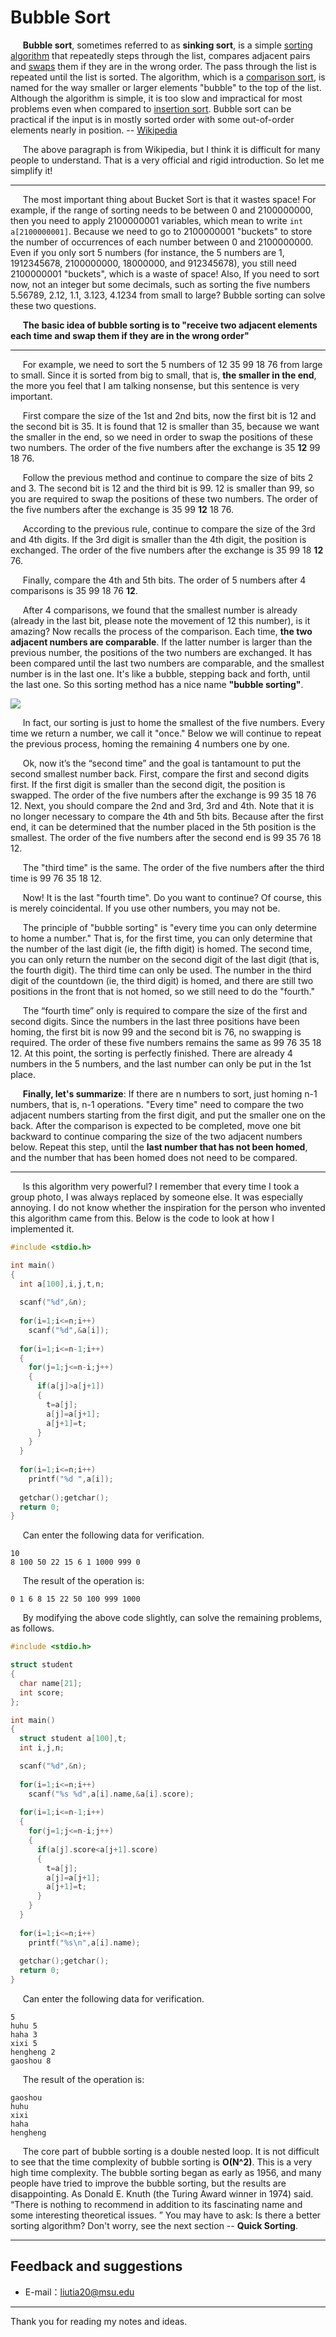 # Bubble Sort

&#160;&#160;&#160;&#160;&#160;**Bubble sort**, sometimes referred to as **sinking sort**, is a simple [sorting algorithm](https://en.wikipedia.org/wiki/Sorting_algorithm) that repeatedly steps through the list, compares adjacent pairs and [swaps](https://en.wikipedia.org/wiki/Swap_(computer_programming)) them if they are in the wrong order. The pass through the list is repeated until the list is sorted. The algorithm, which is a [comparison sort](https://en.wikipedia.org/wiki/Comparison_sort), is named for the way smaller or larger elements "bubble" to the top of the list. Although the algorithm is simple, it is too slow and impractical for most problems even when compared to [insertion sort](https://en.wikipedia.org/wiki/Insertion_sort). Bubble sort can be practical if the input is in mostly sorted order with some out-of-order elements nearly in position. -- [Wikipedia](https://en.wikipedia.org/wiki/Bubble_sort)

&#160;&#160;&#160;&#160;&#160;The above paragraph is from Wikipedia, but I think it is difficult for many people to understand. That is a very official and rigid introduction. So let me simplify it!

----------

&#160;&#160;&#160;&#160;&#160;The most important thing about Bucket Sort is that it wastes space! For example, if the range of sorting needs to be between 0 and 2100000000, then you need to apply 2100000001 variables, which mean to write `int a[2100000001]`. Because we need to go to 2100000001 "buckets" to store the number of occurrences of each number between 0 and 2100000000. Even if you only sort 5 numbers (for instance, the 5 numbers are 1, 1912345678, 2100000000, 18000000, and 912345678), you still need 2100000001 "buckets", which is a waste of space! Also, If you need to sort now, not an integer but some decimals, such as sorting the five numbers 5.56789, 2.12, 1.1, 3.123, 4.1234 from small to large? Bubble sorting can solve these two questions.

&#160;&#160;&#160;&#160;&#160;**The basic idea of bubble sorting is to "receive two adjacent elements each time and swap them if they are in the wrong order"**

----------

&#160;&#160;&#160;&#160;&#160;For example, we need to sort the 5 numbers of 12 35 99 18 76 from large to small. Since it is sorted from big to small, that is, **the smaller in the end**, the more you feel that I am talking nonsense, but this sentence is very important.

&#160;&#160;&#160;&#160;&#160;First compare the size of the 1st and 2nd bits, now the first bit is 12 and the second bit is 35. It is found that 12 is smaller than 35, because we want the smaller in the end, so we need in order to swap the positions of these two numbers. The order of the five numbers after the exchange is 35 **12** 99 18 76.

&#160;&#160;&#160;&#160;&#160;Follow the previous method and continue to compare the size of bits 2 and 3. The second bit is 12 and the third bit is 99. 12 is smaller than 99, so you are required to swap the positions of these two numbers. The order of the five numbers after the exchange is 35 99 **12** 18 76.

&#160;&#160;&#160;&#160;&#160;According to the previous rule, continue to compare the size of the 3rd and 4th digits. If the 3rd digit is smaller than the 4th digit, the position is exchanged. The order of the five numbers after the exchange is 35 99 18 **12** 76.

&#160;&#160;&#160;&#160;&#160;Finally, compare the 4th and 5th bits. The order of 5 numbers after 4 comparisons is 35 99 18 76 **12**.

&#160;&#160;&#160;&#160;&#160;After 4 comparisons, we found that the smallest number is already (already in the last bit, please note the movement of 12 this number), is it amazing? Now recalls the process of the comparison. Each time, **the two adjacent numbers are comparable**. If the latter number is larger than the previous number, the positions of the two numbers are exchanged. It has been compared until the last two numbers are comparable, and the smallest number is in the last one. It's like a bubble, stepping back and forth, until the last one. So this sorting method has a nice name **"bubble sorting"**.

![](https://raw.githubusercontent.com/liutiantian233/Magical-Algorithms/master/Sort/Bubble%20Sort/Bubble%20Sort.png)

&#160;&#160;&#160;&#160;&#160;In fact, our sorting is just to home the smallest of the five numbers. Every time we return a number, we call it "once." Below we will continue to repeat the previous process, homing the remaining 4 numbers one by one.

&#160;&#160;&#160;&#160;&#160;Ok, now it’s the “second time” and the goal is tantamount to put the second smallest number back. First, compare the first and second digits first. If the first digit is smaller than the second digit, the position is swapped. The order of the five numbers after the exchange is 99 35 18 76 12. Next, you should compare the 2nd and 3rd, 3rd and 4th. Note that it is no longer necessary to compare the 4th and 5th bits. Because after the first end, it can be determined that the number placed in the 5th position is the smallest. The order of the five numbers after the second end is 99 35 76 18 12.

&#160;&#160;&#160;&#160;&#160;The "third time" is the same. The order of the five numbers after the third time is 99 76 35 18 12.

&#160;&#160;&#160;&#160;&#160;Now! It is the last "fourth time". Do you want to continue? Of course, this is merely coincidental. If you use other numbers, you may not be.

&#160;&#160;&#160;&#160;&#160;The principle of "bubble sorting" is "every time you can only determine to home a number." That is, for the first time, you can only determine that the number of the last digit (ie, the fifth digit) is homed. The second time, you can only return the number on the second digit of the last digit (that is, the fourth digit). The third time can only be used. The number in the third digit of the countdown (ie, the third digit) is homed, and there are still two positions in the front that is not homed, so we still need to do the "fourth."

&#160;&#160;&#160;&#160;&#160;The “fourth time” only is required to compare the size of the first and second digits. Since the numbers in the last three positions have been homing, the first bit is now 99 and the second bit is 76, no swapping is required. The order of these five numbers remains the same as 99 76 35 18 12. At this point, the sorting is perfectly finished. There are already 4 numbers in the 5 numbers, and the last number can only be put in the 1st place.

&#160;&#160;&#160;&#160;&#160;**Finally, let's summarize**: If there are n numbers to sort, just homing n-1 numbers, that is, n-1 operations. "Every time" need to compare the two adjacent numbers starting from the first digit, and put the smaller one on the back. After the comparison is expected to be completed, move one bit backward to continue comparing the size of the two adjacent numbers below. Repeat this step, until the **last number that has not been homed**, and the number that has been homed does not need to be compared.

----------

&#160;&#160;&#160;&#160;&#160;Is this algorithm very powerful? I remember that every time I took a group photo, I was always replaced by someone else. It was especially annoying. I do not know whether the inspiration for the person who invented this algorithm came from this. Below is the code to look at how I implemented it.

```c
#include <stdio.h>

int main()
{
  int a[100],i,j,t,n;
  
  scanf("%d",&n);
  
  for(i=1;i<=n;i++)
    scanf("%d",&a[i]);
  
  for(i=1;i<=n-1;i++)
  {
    for(j=1;j<=n-i;j++)
    {
      if(a[j]>a[j+1])
      {
        t=a[j];
        a[j]=a[j+1];
        a[j+1]=t;
      }
    }
  }
  
  for(i=1;i<=n;i++)
    printf("%d ",a[i]);
  
  getchar();getchar();
  return 0;
}
```

&#160;&#160;&#160;&#160;&#160;Can enter the following data for verification.

```
10
8 100 50 22 15 6 1 1000 999 0
```

&#160;&#160;&#160;&#160;&#160;The result of the operation is:

```
0 1 6 8 15 22 50 100 999 1000
```

&#160;&#160;&#160;&#160;&#160;By modifying the above code slightly, can solve the remaining problems, as follows.

```c
#include <stdio.h>

struct student
{
  char name[21];
  int score;
};

int main()
{
  struct student a[100],t;
  int i,j,n;

  scanf("%d",&n);
  
  for(i=1;i<=n;i++)
    scanf("%s %d",a[i].name,&a[i].score);
  
  for(i=1;i<=n-1;i++)
  {
    for(j=1;j<=n-i;j++)
    {
      if(a[j].score<a[j+1].score)
      {
        t=a[j];
        a[j]=a[j+1];
        a[j+1]=t;
      }
    }
  }
  
  for(i=1;i<=n;i++)
    printf("%s\n",a[i].name);
  
  getchar();getchar();
  return 0;
}
```

&#160;&#160;&#160;&#160;&#160;Can enter the following data for verification.

```
5
huhu 5
haha 3
xixi 5
hengheng 2
gaoshou 8
```

&#160;&#160;&#160;&#160;&#160;The result of the operation is:

```
gaoshou
huhu
xixi
haha
hengheng
```

&#160;&#160;&#160;&#160;&#160;The core part of bubble sorting is a double nested loop. It is not difficult to see that the time complexity of bubble sorting is **O(N^2)**. This is a very high time complexity. The bubble sorting began as early as 1956, and many people have tried to improve the bubble sorting, but the results are disappointing. As Donald E. Knuth (the Turing Award winner in 1974) said. “There is nothing to recommend in addition to its fascinating name and some interesting theoretical issues. ” You may have to ask: Is there a better sorting algorithm? Don't worry, see the next section -- **Quick Sorting**.

---------

## Feedback and suggestions

- E-mail：<liutia20@msu.edu>

---------

Thank you for reading my notes and ideas.
